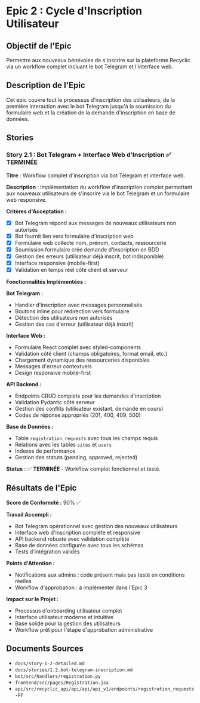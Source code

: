 # Epic 2 : Cycle d'Inscription Utilisateur

## Objectif de l'Epic

Permettre aux nouveaux bénévoles de s'inscrire sur la plateforme Recyclic via un workflow complet incluant le bot Telegram et l'interface web.

## Description de l'Epic

Cet epic couvre tout le processus d'inscription des utilisateurs, de la première interaction avec le bot Telegram jusqu'à la soumission du formulaire web et la création de la demande d'inscription en base de données.

## Stories

### Story 2.1 : Bot Telegram + Interface Web d'Inscription ✅ TERMINÉE

**Titre** : Workflow complet d'inscription via bot Telegram et interface web.

**Description** : Implémentation du workflow d'inscription complet permettant aux nouveaux utilisateurs de s'inscrire via le bot Telegram et un formulaire web responsive.

**Critères d'Acceptation :**
- [x] Bot Telegram répond aux messages de nouveaux utilisateurs non autorisés
- [x] Bot fournit lien vers formulaire d'inscription web
- [x] Formulaire web collecte nom, prénom, contacts, ressourcerie
- [x] Soumission formulaire crée demande d'inscription en BDD
- [x] Gestion des erreurs (utilisateur déjà inscrit, bot indisponible)
- [x] Interface responsive (mobile-first)
- [x] Validation en temps réel côté client et serveur

**Fonctionnalités Implémentées :**

**Bot Telegram :**
- Handler d'inscription avec messages personnalisés
- Boutons inline pour redirection vers formulaire
- Détection des utilisateurs non autorisés
- Gestion des cas d'erreur (utilisateur déjà inscrit)

**Interface Web :**
- Formulaire React complet avec styled-components
- Validation côté client (champs obligatoires, format email, etc.)
- Chargement dynamique des ressourceries disponibles
- Messages d'erreur contextuels
- Design responsive mobile-first

**API Backend :**
- Endpoints CRUD complets pour les demandes d'inscription
- Validation Pydantic côté serveur
- Gestion des conflits (utilisateur existant, demande en cours)
- Codes de réponse appropriés (201, 400, 409, 500)

**Base de Données :**
- Table `registration_requests` avec tous les champs requis
- Relations avec les tables `sites` et `users`
- Indexes de performance
- Gestion des statuts (pending, approved, rejected)

**Status** : ✅ **TERMINÉE** - Workflow complet fonctionnel et testé.

## Résultats de l'Epic

**Score de Conformité :** 90% ✅

**Travail Accompli :**
- Bot Telegram opérationnel avec gestion des nouveaux utilisateurs
- Interface web d'inscription complète et responsive
- API backend robuste avec validation complète
- Base de données configurée avec tous les schémas
- Tests d'intégration validés

**Points d'Attention :**
- Notifications aux admins : code présent mais pas testé en conditions réelles
- Workflow d'approbation : à implémenter dans l'Epic 3

**Impact sur le Projet :**
- Processus d'onboarding utilisateur complet
- Interface utilisateur moderne et intuitive
- Base solide pour la gestion des utilisateurs
- Workflow prêt pour l'étape d'approbation administrative

## Documents Sources

- `docs/story-1-2-detailed.md`
- `docs/stories/1.2.bot-telegram-inscription.md`
- `bot/src/handlers/registration.py`
- `frontend/src/pages/Registration.jsx`
- `api/src/recyclic_api/api/api/api_v1/endpoints/registration_requests.py`
